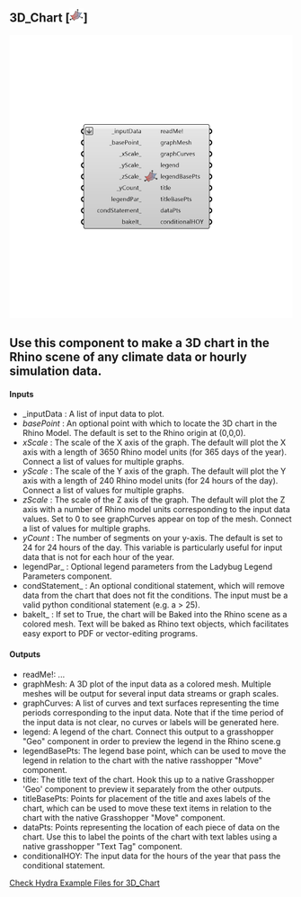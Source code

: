 ## 3D_Chart [![IMAGE](images/icons/3D_Chart.png)]

![IMAGE](images/components/3D_Chart.png)

Use this component to make a 3D chart in the Rhino scene of any climate data or hourly simulation data.
 -
 

#### Inputs
* _inputData <Required>: A list of input data to plot.
* _basePoint_ <Default>: An optional point with which to locate the 3D chart in the Rhino Model.  The default is set to the Rhino origin at (0,0,0).
* _xScale_ <Default>: The scale of the X axis of the graph. The default will plot the X axis with a length of 3650 Rhino model units (for 365 days of the year). Connect a list of values for multiple graphs.
* _yScale_ <Default>: The scale of the Y axis of the graph. The default will plot the Y axis with a length of 240 Rhino model units (for 24 hours of the day). Connect a list of values for multiple graphs.
* _zScale_ <Default>: The scale of the Z axis of the graph. The default will plot the Z axis with a number of Rhino model units corresponding to the input data values.  Set to 0 to see graphCurves appear on top of the mesh.  Connect a list of values for multiple graphs.
* _yCount_ <Default>: The number of segments on your y-axis.  The default is set to 24 for 24 hours of the day. This variable is particularly useful for input data that is not for each hour of the year.
* legendPar_ <Optional>: Optional legend parameters from the Ladybug Legend Parameters component.
* condStatement_ <Optional>: An optional conditional statement, which will remove data from the chart that does not fit the conditions. The input must be a valid python conditional statement (e.g. a > 25).
* bakeIt_ <Optional>: If set to True, the chart will be Baked into the Rhino scene as a colored mesh.  Text will be baked as Rhino text objects, which facilitates easy export to PDF or vector-editing programs.

#### Outputs
* readMe!: ...
* graphMesh: A 3D plot of the input data as a colored mesh.  Multiple meshes will be output for several input data streams or graph scales.
* graphCurves: A list of curves and text surfaces representing the time periods corresponding to the input data.  Note that if the time period of the input data is not clear, no curves or labels will be generated here.
* legend: A legend of the chart. Connect this output to a grasshopper "Geo" component in order to preview the legend in the Rhino scene.g
* legendBasePts: The legend base point, which can be used to move the legend in relation to the chart with the native rasshopper "Move" component.
* title: The title text of the chart.  Hook this up to a native Grasshopper 'Geo' component to preview it separately from the other outputs.
* titleBasePts: Points for placement of the title and axes labels of the chart, which can be used to move these text items in relation to the chart with the native Grasshopper "Move" component.
* dataPts: Points representing the location of each piece of data on the chart.  Use this to label the points of the chart with text lables using a native grasshopper "Text Tag" component.
* conditionalHOY: The input data for the hours of the year that pass the conditional statement.


[Check Hydra Example Files for 3D_Chart](https://hydrashare.github.io/hydra/index.html?keywords=3D_Chart)
